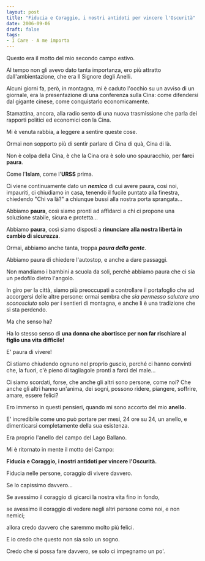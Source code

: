 ```yaml
---
layout: post
title: "Fiducia e Coraggio, i nostri antidoti per vincere l'Oscurità"
date: 2006-09-06
draft: false
tags: 
- I Care - A me importa
---
```


  

Questo era il motto del mio secondo campo estivo.

Al tempo non gli avevo dato tanta importanza, ero più attratto dall'ambientazione, che era Il Signore degli Anelli.

Alcuni giorni fa, però, in montagna, mi è caduto l'occhio su un avviso di un giornale, era la presentazione di una conferenza sulla Cina: come difendersi dal gigante cinese, come conquistarlo economicamente.

Stamattina, ancora, alla radio sento di una nuova trasmissione che parla dei rapporti politici ed economici con la Cina.

Mi è venuta rabbia, a leggere a sentire queste cose.

Ormai non sopporto più di sentir parlare di Cina di quà, Cina di là.

Non è colpa della Cina, è che la Cina ora è solo uno spauracchio, per **farci paura**.

Come l'**Islam**, come l'**URSS** prima.

Ci viene continuamente dato un ***nemico*** di cui avere paura, così noi, impauriti, ci chiudiamo in casa, tenendo il fucile puntato alla finestra, chiedendo "Chi va là?" a chiunque bussi alla nostra porta sprangata...

Abbiamo **paura**, così siamo pronti ad affidarci a chi ci propone una soluzione stabile, sicura e protetta...

Abbiamo **paura**, così siamo disposti a **rinunciare alla nostra libertà in cambio di sicurezza**.

Ormai, abbiamo anche tanta, troppa **_paura della gente_**.

Abbiamo paura di chiedere l'autostop, e anche a dare passaggi.

Non mandiamo i bambini a scuola da soli, perchè abbiamo paura che ci sia un pedofilo dietro l'angolo.

In giro per la città, siamo più preoccupati a controllare il portafoglio che ad accorgersi delle altre persone: ormai sembra che _sia permesso salutare uno sconosciuto_ solo per i sentieri di montagna, e anche lì è una tradizione che si sta perdendo.

Ma che senso ha?

Ha lo stesso senso di **una donna che abortisce per non far rischiare al figlio una vita difficile!**

E' paura di vivere!

Ci stiamo chiudendo ognuno nel proprio guscio, perché ci hanno convinti che, la fuori, c'è pieno di tagliagole pronti a farci del male...

Ci siamo scordati, forse, che anche gli altri sono persone, come noi? Che anche gli altri hanno un'anima, dei sogni, possono ridere, piangere, soffrire, amare, essere felici?

Ero immerso in questi pensieri, quando mi sono accorto del mio **anello.**

E' incredibile come uno può portare per mesi, 24 ore su 24, un anello, e dimenticarsi completamente della sua esistenza.

Era proprio l'anello del campo del Lago Ballano.

Mi è ritornato in mente il motto del Campo:

**Fiducia e Coraggio, i nostri antidoti per vincere l'Oscurità.**

Fiducia nelle persone, coraggio di vivere davvero.

Se lo capissimo davvero...

Se avessimo il coraggio di gicarci la nostra vita fino in fondo,

se avessimo il coraggio di vedere negli altri persone come noi, e non nemici;

allora credo davvero che saremmo molto più felici.

E io credo che questo non sia solo un sogno.

Credo che si possa fare davvero, se solo ci impegnamo un po'.